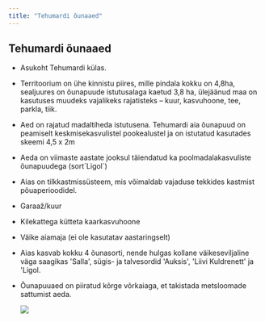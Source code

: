 ```yaml
---
title: "Tehumardi õunaaed"
---
```


## Tehumardi õunaaed

- Asukoht Tehumardi külas.
- Territoorium on ühe kinnistu piires, mille pindala kokku on 4,8ha, sealjuures on õunapuude istutusalaga kaetud 3,8 ha, ülejäänud maa on kasutuses muudeks vajalikeks rajatisteks – kuur, kasvuhoone, tee, parkla, tiik.
- Aed on rajatud madaltiheda istutusena. Tehumardi aia õunapuud on peamiselt keskmisekasvulistel pookealustel ja on istutatud kasutades skeemi 4,5 x 2m
- Aeda on viimaste aastate jooksul täiendatud ka poolmadalakasvuliste õunapuudega (sort´Ligol´)
- Aias on tilkkastmissüsteem, mis võimaldab vajaduse tekkides kastmist põuaperioodidel.
- Garaaž/kuur
- Kilekattega kütteta kaarkasvuhoone
- Väike aiamaja (ei ole kasutatav aastaringselt)
- Aias kasvab kokku 4 õunasorti, nende hulgas kollane väikeseviljaline väga saagikas 'Salla', sügis- ja talvesordid 'Auksis', 'Liivi Kuldrenett' ja 'Ligol.
- Õunapuuaed on piiratud kõrge võrkaiaga, et takistada metsloomade sattumist aeda.

  ![](https://paper-attachments.dropboxusercontent.com/s_685BB5B155D097548AD01AB93EC2E8F149C3AF554DAB3D1BA95B912231367511_1729452301628_Kuvatmmis+2024-10-20+221038.png)
